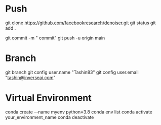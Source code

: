 # Push
git clone https://github.com/facebookresearch/denoiser.git
git status
git add .
<!-- git add t.txt -->
git commit -m " commit"
git push -u origin main




# Branch
git branch
git config user.name "Tashin83"
git config user.email "tashin@inverseai.com"



# Virtual Environment 
conda create --name myenv python=3.8
conda env list
conda activate your_environment_name
conda deactivate

